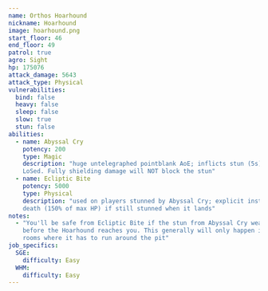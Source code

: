 ```yaml
---
name: Orthos Hoarhound
nickname: Hoarhound
image: hoarhound.png
start_floor: 46
end_floor: 49
patrol: true
agro: Sight
hp: 175076
attack_damage: 5643
attack_type: Physical
vulnerabilities:
  bind: false
  heavy: false
  sleep: false
  slow: true
  stun: false
abilities:
  - name: Abyssal Cry
    potency: 200
    type: Magic
    description: "huge untelegraphed pointblank AoE; inflicts stun (5s); can be
    LoSed. Fully shielding damage will NOT block the stun"
  - name: Ecliptic Bite
    potency: 5000
    type: Physical
    description: "used on players stunned by Abyssal Cry; explicit instant
    death (150% of max HP) if still stunned when it lands"
notes:
  - "You'll be safe from Ecliptic Bite if the stun from Abyssal Cry wears off
    before the Hoarhound reaches you. This generally will only happen in pit
    rooms where it has to run around the pit"
job_specifics:
  SGE:
    difficulty: Easy
  WHM:
    difficulty: Easy
---
```

